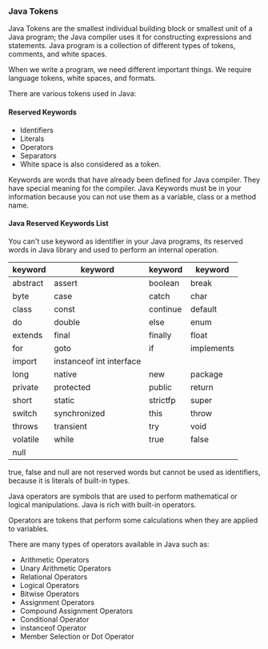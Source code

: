 ### Java Tokens
Java Tokens are the smallest individual building block or smallest unit of a Java program; the Java compiler uses it for constructing expressions and statements. Java program is a collection of different types of tokens, comments, and white spaces.

When we write a program, we need different important things. We require language tokens, white spaces, and formats.

There are various tokens used in Java:

#### Reserved Keywords
* Identifiers
* Literals
* Operators
* Separators
* White space is also considered as a token.

Keywords are words that have already been defined for Java compiler. They have special meaning for the compiler. Java Keywords must be in your information because you can not use them as a variable, class or a method name.

#### Java Reserved Keywords List
You can't use keyword as identifier in your Java programs, its reserved words in Java library and used to perform an internal operation.

keyword | keyword | keyword | keyword
------- | ------- | ------- | -------
abstract | assert | boolean | break
byte | case | catch | char
class | const | continue | default
do | double | else | enum
extends | final | finally | float
for | goto | if | implements
import | instanceof	int	interface
long | native | new | package
private | protected | public | return
short | static | strictfp | super
switch | synchronized | this | throw
throws | transient | try | void
volatile | while | true | false
null|||

true, false and null are not reserved words but cannot be used as identifiers, because it is literals of built-in types.

Java operators are symbols that are used to perform mathematical or logical manipulations. Java is rich with built-in operators.

Operators are tokens that perform some calculations when they are applied to variables.

There are many types of operators available in Java such as:

* Arithmetic Operators
* Unary Arithmetic Operators
* Relational Operators
* Logical Operators
* Bitwise Operators
* Assignment Operators
* Compound Assignment Operators
* Conditional Operator
* instanceof Operator
* Member Selection or Dot Operator

